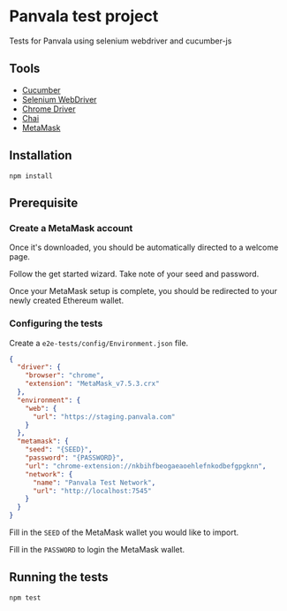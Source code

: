 # Panvala test project

Tests for Panvala using selenium webdriver and cucumber-js

## Tools

- [Cucumber](https://github.com/cucumber/cucumber-js)
- [Selenium WebDriver](https://github.com/SeleniumHQ/selenium)
- [Chrome Driver](https://github.com/giggio/node-chromedriver)
- [Chai](https://github.com/chaijs/chai)
- [MetaMask](https://github.com/MetaMask/metamask-extension)

## Installation

```
npm install
```

## Prerequisite

### Create a MetaMask account
Once it's downloaded, you should be automatically directed to a welcome page.

Follow the get started wizard. Take note of your seed and password.

Once your MetaMask setup is complete, you should be redirected to your newly created Ethereum wallet.

### Configuring the tests
Create a `e2e-tests/config/Environment.json` file.

```json
{
  "driver": {
    "browser": "chrome",
    "extension": "MetaMask_v7.5.3.crx"
  },
  "environment": {
    "web": {
      "url": "https://staging.panvala.com"
    }
  },
  "metamask": {
    "seed": "{SEED}",
    "password": "{PASSWORD}",
    "url": "chrome-extension://nkbihfbeogaeaoehlefnkodbefgpgknn",
    "network": {
      "name": "Panvala Test Network",
      "url": "http://localhost:7545"
    }
  }
}
```

Fill in the `SEED` of the MetaMask wallet you would like to import.

Fill in the `PASSWORD` to login the MetaMask wallet.

## Running the tests

```
npm test
```
